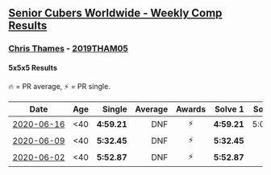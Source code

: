 <style>table {white-space: nowrap;}</style>

## [Senior Cubers Worldwide - Weekly Comp Results](/scw-comp/results/)
### [Chris Thames](README.md) - [2019THAM05](https://www.worldcubeassociation.org/persons/2019THAM05?event=555)
#### 5x5x5 Results

<span style="white-space: nowrap;">🔥 = PR average</span>, <span style="white-space: nowrap;">⚡ = PR single</span>.

| Date | Age | Single | Average | Awards | Solve 1 | Solve 2 | Solve 3 | Solve 4 | Solve 5 | Video |
| :--: | :--: | --: | --: | :--: | --: | --: | --: | --: | --: | :-- |
| [2020-06-16](../../results/555/2020-06-16.md) | <40 | **4:59.21** | DNF | ⚡ | **4:59.21** | 5:09.61 | DNS | DNS | DNS | [Link](https://www.facebook.com/events/256188575607890/permalink/259059621987452/) |
| [2020-06-09](../../results/555/2020-06-09.md) | <40 | **5:32.45** | DNF | ⚡ | **5:32.45** | DNS | DNS | DNS | DNS | [Link](https://www.facebook.com/events/1130228284009045/permalink/1133643713667502/) |
| [2020-06-02](../../results/555/2020-06-02.md) | <40 | **5:52.87** | DNF | ⚡ | **5:52.87** | DNS | DNS | DNS | DNS | [Link](https://www.facebook.com/events/573401076937046/permalink/576872833256537/) |


<!-- Global site tag (gtag.js) - Google Analytics -->
<script async src="https://www.googletagmanager.com/gtag/js?id=UA-86348435-3"></script>
<script>window.dataLayer = window.dataLayer || []; function gtag() {dataLayer.push(arguments);} gtag('js', new Date()); gtag('config', 'UA-86348435-3');</script>
